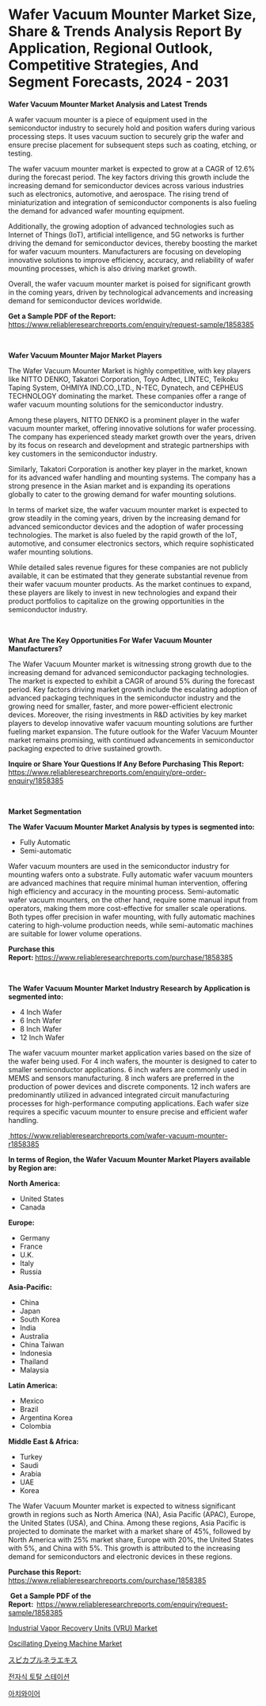 <p><h1>Wafer Vacuum Mounter Market Size, Share & Trends Analysis Report By Application, Regional Outlook, Competitive Strategies, And Segment Forecasts, 2024 - 2031</h1></p><p><strong>Wafer Vacuum Mounter Market Analysis and Latest Trends</strong></p>
<p><p>A wafer vacuum mounter is a piece of equipment used in the semiconductor industry to securely hold and position wafers during various processing steps. It uses vacuum suction to securely grip the wafer and ensure precise placement for subsequent steps such as coating, etching, or testing.</p><p>The wafer vacuum mounter market is expected to grow at a CAGR of 12.6% during the forecast period. The key factors driving this growth include the increasing demand for semiconductor devices across various industries such as electronics, automotive, and aerospace. The rising trend of miniaturization and integration of semiconductor components is also fueling the demand for advanced wafer mounting equipment.</p><p>Additionally, the growing adoption of advanced technologies such as Internet of Things (IoT), artificial intelligence, and 5G networks is further driving the demand for semiconductor devices, thereby boosting the market for wafer vacuum mounters. Manufacturers are focusing on developing innovative solutions to improve efficiency, accuracy, and reliability of wafer mounting processes, which is also driving market growth.</p><p>Overall, the wafer vacuum mounter market is poised for significant growth in the coming years, driven by technological advancements and increasing demand for semiconductor devices worldwide.</p></p>
<p><strong>Get a Sample PDF of the Report:&nbsp;</strong> <a href="https://www.reliableresearchreports.com/enquiry/request-sample/1858385">https://www.reliableresearchreports.com/enquiry/request-sample/1858385</a></p>
<p>&nbsp;</p>
<p><strong>Wafer Vacuum Mounter Major Market Players</strong></p>
<p><p>The Wafer Vacuum Mounter Market is highly competitive, with key players like NITTO DENKO, Takatori Corporation, Toyo Adtec, LINTEC, Teikoku Taping System, OHMIYA IND.CO.,LTD., N-TEC, Dynatech, and CEPHEUS TECHNOLOGY dominating the market. These companies offer a range of wafer vacuum mounting solutions for the semiconductor industry.</p><p>Among these players, NITTO DENKO is a prominent player in the wafer vacuum mounter market, offering innovative solutions for wafer processing. The company has experienced steady market growth over the years, driven by its focus on research and development and strategic partnerships with key customers in the semiconductor industry.</p><p>Similarly, Takatori Corporation is another key player in the market, known for its advanced wafer handling and mounting systems. The company has a strong presence in the Asian market and is expanding its operations globally to cater to the growing demand for wafer mounting solutions.</p><p>In terms of market size, the wafer vacuum mounter market is expected to grow steadily in the coming years, driven by the increasing demand for advanced semiconductor devices and the adoption of wafer processing technologies. The market is also fueled by the rapid growth of the IoT, automotive, and consumer electronics sectors, which require sophisticated wafer mounting solutions.</p><p>While detailed sales revenue figures for these companies are not publicly available, it can be estimated that they generate substantial revenue from their wafer vacuum mounter products. As the market continues to expand, these players are likely to invest in new technologies and expand their product portfolios to capitalize on the growing opportunities in the semiconductor industry.</p></p>
<p>&nbsp;</p>
<p><strong>What Are The Key Opportunities For Wafer Vacuum Mounter Manufacturers?</strong></p>
<p><p>The Wafer Vacuum Mounter market is witnessing strong growth due to the increasing demand for advanced semiconductor packaging technologies. The market is expected to exhibit a CAGR of around 5% during the forecast period. Key factors driving market growth include the escalating adoption of advanced packaging techniques in the semiconductor industry and the growing need for smaller, faster, and more power-efficient electronic devices. Moreover, the rising investments in R&D activities by key market players to develop innovative wafer vacuum mounting solutions are further fueling market expansion. The future outlook for the Wafer Vacuum Mounter market remains promising, with continued advancements in semiconductor packaging expected to drive sustained growth.</p></p>
<p><strong>Inquire or Share Your Questions If Any Before Purchasing This Report:</strong> <a href="https://www.reliableresearchreports.com/enquiry/pre-order-enquiry/1858385">https://www.reliableresearchreports.com/enquiry/pre-order-enquiry/1858385</a></p>
<p>&nbsp;</p>
<p><strong>Market Segmentation</strong></p>
<p><strong>The Wafer Vacuum Mounter Market Analysis by types is segmented into:</strong></p>
<p><ul><li>Fully Automatic</li><li>Semi-automatic</li></ul></p>
<p><p>Wafer vacuum mounters are used in the semiconductor industry for mounting wafers onto a substrate. Fully automatic wafer vacuum mounters are advanced machines that require minimal human intervention, offering high efficiency and accuracy in the mounting process. Semi-automatic wafer vacuum mounters, on the other hand, require some manual input from operators, making them more cost-effective for smaller scale operations. Both types offer precision in wafer mounting, with fully automatic machines catering to high-volume production needs, while semi-automatic machines are suitable for lower volume operations.</p></p>
<p><strong>Purchase this Report:&nbsp;</strong><a href="https://www.reliableresearchreports.com/purchase/1858385">https://www.reliableresearchreports.com/purchase/1858385</a></p>
<p>&nbsp;</p>
<p><strong>The Wafer Vacuum Mounter Market Industry Research by Application is segmented into:</strong></p>
<p><ul><li>4 Inch Wafer</li><li>6 Inch Wafer</li><li>8 Inch Wafer</li><li>12 Inch Wafer</li></ul></p>
<p><p>The wafer vacuum mounter market application varies based on the size of the wafer being used. For 4 inch wafers, the mounter is designed to cater to smaller semiconductor applications. 6 inch wafers are commonly used in MEMS and sensors manufacturing. 8 inch wafers are preferred in the production of power devices and discrete components. 12 inch wafers are predominantly utilized in advanced integrated circuit manufacturing processes for high-performance computing applications. Each wafer size requires a specific vacuum mounter to ensure precise and efficient wafer handling.</p></p>
<p><a href="https://www.reliableresearchreports.com/wafer-vacuum-mounter-r1858385">&nbsp;https://www.reliableresearchreports.com/wafer-vacuum-mounter-r1858385</a></p>
<p><strong>In terms of Region, the Wafer Vacuum Mounter Market Players available by Region are:</strong></p>
<p>
    <p> <strong> North America: </strong>
        <ul>
            <li>United States</li>
            <li>Canada</li>
        </ul>
        </p> 
    <p> <strong> Europe: </strong>
        <ul>
            <li>Germany</li>
            <li>France</li>
            <li>U.K.</li>
            <li>Italy</li>
            <li>Russia</li>
        </ul>
        </p> 
    <p> <strong> Asia-Pacific: </strong>
        <ul>
            <li>China</li>
            <li>Japan</li>
            <li>South Korea</li>
            <li>India</li>
            <li>Australia</li>
            <li>China Taiwan</li>
            <li>Indonesia</li>
            <li>Thailand</li>
            <li>Malaysia</li>
        </ul>
        </p> 
    <p> <strong> Latin America: </strong>
        <ul>
            <li>Mexico</li>
            <li>Brazil</li>
            <li>Argentina Korea</li>
            <li>Colombia</li>
        </ul>
        </p> 
    <p> <strong> Middle East & Africa: </strong>
        <ul>
            <li>Turkey</li>
            <li>Saudi</li>
            <li>Arabia</li>
            <li>UAE</li>
            <li>Korea</li>
        </ul>
    </p>
    </p>
<p><p>The Wafer Vacuum Mounter market is expected to witness significant growth in regions such as North America (NA), Asia Pacific (APAC), Europe, the United States (USA), and China. Among these regions, Asia Pacific is projected to dominate the market with a market share of 45%, followed by North America with 25% market share, Europe with 20%, the United States with 5%, and China with 5%. This growth is attributed to the increasing demand for semiconductors and electronic devices in these regions.</p></p>
<p><strong>Purchase this Report: </strong><a href="https://www.reliableresearchreports.com/purchase/1858385">https://www.reliableresearchreports.com/purchase/1858385</a></p>
<p>&nbsp;<strong>Get a Sample PDF of the Report:&nbsp;&nbsp;</strong><a href="https://www.reliableresearchreports.com/enquiry/request-sample/1858385">https://www.reliableresearchreports.com/enquiry/request-sample/1858385</a></p>
<p><strong></strong></p>
<p><p><a href="https://github.com/bmorecock/Market-Research-Report-List-3/blob/main/industrial-vapor-recovery-units-vru-market.md">Industrial Vapor Recovery Units (VRU) Market</a></p><p><a href="https://github.com/jsmusil/Market-Research-Report-List-3/blob/main/oscillating-dyeing-machine-market.md">Oscillating Dyeing Machine Market</a></p><p><a href="https://github.com/cnnriuez22368/Market-Research-Report-List-1/blob/main/768056842950.md">スピカプルネラエキス</a></p><p><a href="https://github.com/vs10l4sfg5c/Market-Research-Report-List-1/blob/main/713104039561.md">전자식 토탈 스테이션</a></p><p><a href="https://github.com/Skyleitney456456/Market-Research-Report-List-1/blob/main/356916539562.md">아치와이어</a></p></p>